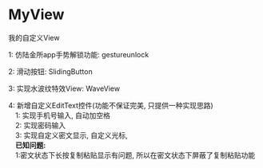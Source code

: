 # MyView
我的自定义View

1: 仿陆金所app手势解锁功能: gestureunlock

2: 滑动按钮: SlidingButton

3: 实现水波纹特效View: WaveView

4: 新增自定义EditText控件(功能不保证完美, 只提供一种实现思路) <br/>
&emsp;1: 实现手机号输入, 自动加空格 <br/>
&emsp;2: 实现密码输入 <br/>
&emsp;3: 实现自定义密文显示, 自定义光标,  <br/>
&emsp;**已知问题:** <br/>
&emsp;1:密文状态下长按复制粘贴显示有问题, 所以在密文状态下屏蔽了复制粘贴功能